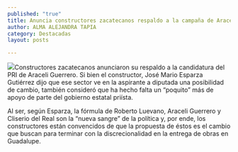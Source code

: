 ```yaml
---
published: "true"
title: Anuncia constructores zacatecanos respaldo a la campaña de Araceli Guerrero
author: ALMA ALEJANDRA TAPIA
category: Destacadas
layout: posts

---
```


![](http://i.imgur.com/ouqPI4Am.jpg)Constructores zacatecanos anunciaron su respaldo a la candidatura del PRI de Araceli Guerrero. Si bien el constructor, José Mario Esparza Gutiérrez dijo que ese sector ve en la aspirante a diputada una posibilidad de cambio, también consideró que ha hecho falta un “poquito” más de apoyo de parte del gobierno estatal priísta. 
 
Al ser, según Esparza, la fórmula de Roberto Luevano, Araceli Guerrero y Cliserio del Real son la “nueva sangre” de la política y, por ende, los constructores están convencidos de que la propuesta de éstos es el cambio que buscan para terminar con la discrecionalidad en la entrega de obras en Guadalupe.

